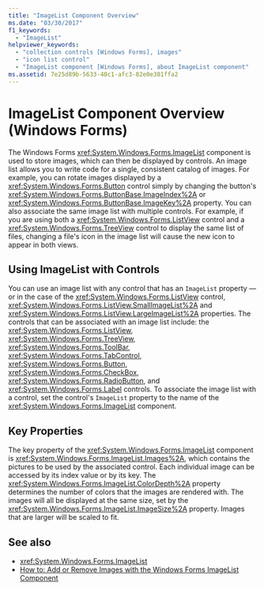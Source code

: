 ```yaml
---
title: "ImageList Component Overview"
ms.date: "03/30/2017"
f1_keywords:
  - "ImageList"
helpviewer_keywords:
  - "collection controls [Windows Forms], images"
  - "icon list control"
  - "ImageList component [Windows Forms], about ImageList component"
ms.assetid: 7e25d89b-5633-40c1-afc3-82e0e301ffa2
---
```

# ImageList Component Overview (Windows Forms)

The Windows Forms <xref:System.Windows.Forms.ImageList> component is used to store images, which can then be displayed by controls. An image list allows you to write code for a single, consistent catalog of images. For example, you can rotate images displayed by a <xref:System.Windows.Forms.Button> control simply by changing the button's <xref:System.Windows.Forms.ButtonBase.ImageIndex%2A> or <xref:System.Windows.Forms.ButtonBase.ImageKey%2A> property. You can also associate the same image list with multiple controls. For example, if you are using both a <xref:System.Windows.Forms.ListView> control and a <xref:System.Windows.Forms.TreeView> control to display the same list of files, changing a file's icon in the image list will cause the new icon to appear in both views.

## Using ImageList with Controls

You can use an image list with any control that has an `ImageList` property — or in the case of the <xref:System.Windows.Forms.ListView> control, <xref:System.Windows.Forms.ListView.SmallImageList%2A> and <xref:System.Windows.Forms.ListView.LargeImageList%2A> properties. The controls that can be associated with an image list include: the <xref:System.Windows.Forms.ListView>, <xref:System.Windows.Forms.TreeView>, <xref:System.Windows.Forms.ToolBar>, <xref:System.Windows.Forms.TabControl>, <xref:System.Windows.Forms.Button>, <xref:System.Windows.Forms.CheckBox>, <xref:System.Windows.Forms.RadioButton>, and <xref:System.Windows.Forms.Label> controls. To associate the image list with a control, set the control's `ImageList` property to the name of the <xref:System.Windows.Forms.ImageList> component.

## Key Properties

The key property of the <xref:System.Windows.Forms.ImageList> component is <xref:System.Windows.Forms.ImageList.Images%2A>, which contains the pictures to be used by the associated control. Each individual image can be accessed by its index value or by its key. The <xref:System.Windows.Forms.ImageList.ColorDepth%2A> property determines the number of colors that the images are rendered with. The images will all be displayed at the same size, set by the <xref:System.Windows.Forms.ImageList.ImageSize%2A> property. Images that are larger will be scaled to fit.

## See also

- <xref:System.Windows.Forms.ImageList>
- [How to: Add or Remove Images with the Windows Forms ImageList Component](how-to-add-or-remove-images-with-the-windows-forms-imagelist-component.md)
